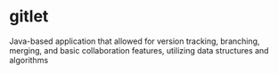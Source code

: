 # gitlet
Java-based application that allowed for version tracking, branching, merging, and basic collaboration features, utilizing data structures and algorithms
